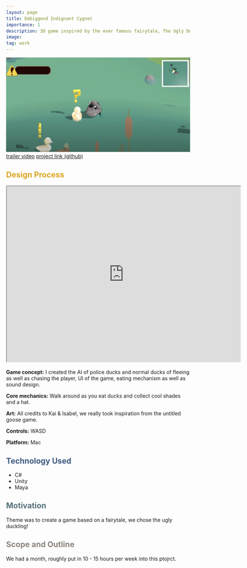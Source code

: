 ```yaml
---
layout: page
title: Embiggend Indignant Cygnet
importance: 1
description: 3D game inspired by the ever famous fairytale, The Ugly Duckling, coming April 26th 2024
image: 
tag: work
---
```



![In Game Picture](assets/img/ugly-duckling.png)
[trailer video](https://drive.google.com/file/d/19c6-0ZyIS2MwlgJE-lGgCtEzEWUBUn4i/view?resourcekey)
[project link (github)](https://github.com/ayaalsabahi/Ugly-Duckling-Game)

## <span style="color: #daa520;"> Design Process </span>
<iframe src="https://drive.google.com/file/d/19c6-0ZyIS2MwlgJE-lGgCtEzEWUBUn4i/preview" width="640" height="480"></iframe>

**Game concept:** 
I created the AI of police ducks and normal ducks of fleeing as well as chasing the player, UI of the game, eating mechanism as well as sound design. 

**Core mechanics:**
Walk around as you eat ducks and collect cool shades and a hat. 

**Art:**
All credits to Kai & Isabel, we really took inspiration from the untitled goose game. 

**Controls:** 
WASD

**Platform:** 
Mac 

## <span style="color: #3d5a80;">Technology Used</span>
- C#
- Unity
- Maya

## <span style="color: #54717a;">Motivation</span>
Theme was to create a game based on a fairytale, we chose the ugly duckling! 

## <span style="color: #8a837d;">Scope and Outline</span>
We had a month, roughly put in 10 - 15 hours per week into this ptojrct. 